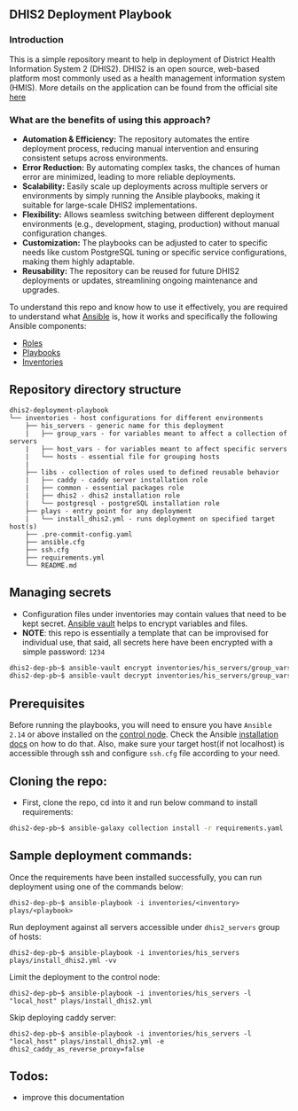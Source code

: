 ## DHIS2 Deployment Playbook

### Introduction

This is a simple repository meant to help in deployment of District Health Information System 2 (DHIS2). DHIS2 is an open source, web-based platform most commonly used as a health management information system (HMIS).
More details on the application can be found from the official site [here](https://docs.dhis2.org/en/use/what-is-dhis2.html)

### What are the benefits of using this approach?

- **Automation & Efficiency:** The repository automates the entire deployment process, reducing manual intervention and ensuring consistent setups across environments.
- **Error Reduction:** By automating complex tasks, the chances of human error are minimized, leading to more reliable deployments.
- **Scalability:** Easily scale up deployments across multiple servers or environments by simply running the Ansible playbooks, making it suitable for large-scale DHIS2 implementations.
- **Flexibility:** Allows seamless switching between different deployment environments (e.g., development, staging, production) without manual configuration changes.
- **Customization:** The playbooks can be adjusted to cater to specific needs like custom PostgreSQL tuning or specific service configurations, making them highly adaptable.
- **Reusability:** The repository can be reused for future DHIS2 deployments or updates, streamlining ongoing maintenance and upgrades.

To understand this repo and know how to use it effectively, you are required to understand what [Ansible](https://docs.ansible.com) is,
how it works and specifically the following Ansible components:

- [Roles](https://docs.ansible.com/ansible/latest/user_guide/playbooks_reuse_roles.html)
- [Playbooks](https://docs.ansible.com/ansible/latest/user_guide/playbooks.html)
- [Inventories](https://docs.ansible.com/ansible/latest/user_guide/intro_inventory.html)

Repository directory structure
------------------------

```
dhis2-deployment-playbook
└── inventories - host configurations for different environments
    ├── his_servers - generic name for this deployment
    |   ├── group_vars - for variables meant to affect a collection of servers
    |   ├── host_vars - for variables meant to affect specific servers
    |   └── hosts - essential file for grouping hosts
    |
    ├── libs - collection of roles used to defined reusable behavior
    |   ├── caddy - caddy server installation role
    |   ├── common - essential packages role
    |   ├── dhis2 - dhis2 installation role
    |   └── postgresql - postgreSQL installation role
    ├── plays - entry point for any deployment
    |   └── install_dhis2.yml - runs deployment on specified target host(s)
    ├── .pre-commit-config.yaml
    ├── ansible.cfg
    ├── ssh.cfg
    ├── requirements.yml
    └── README.md
```

Managing secrets
----------------
- Configuration files under inventories may contain values that need to be kept secret. [Ansible vault](https://docs.ansible.com/ansible/latest/vault_guide/vault.html) helps to encrypt variables and files.
- **NOTE**: this repo is essentially a template that can be improvised for individual use, that said, all secrets here have been
  encrypted with a simple password: `1234`

```bash
dhis2-dep-pb~$ ansible-vault encrypt inventories/his_servers/group_vars/all/vault.yml --ask-vault-password
dhis2-dep-pb~$ ansible-vault decrypt inventories/his_servers/group_vars/all/vault.yml --ask-vault-password
```

Prerequisites
-------------

Before running the playbooks, you will need to ensure you have `Ansible 2.14` or above installed on the [control node](https://docs.ansible.com/ansible/latest/getting_started/index.html#getting-started-with-ansible).
Check the Ansible [installation docs](https://docs.ansible.com/ansible/latest/installation_guide/intro_installation.html#installing-ansible) on how to do that.
Also, make sure your target host(if not localhost) is accessible through ssh and configure `ssh.cfg` file according to your need.

Cloning the repo:
-----------------
- First, clone the repo, cd into it and run below command to install requirements:
```bash
dhis2-dep-pb~$ ansible-galaxy collection install -r requirements.yaml
```

Sample deployment commands:
-------------------------
Once the requirements have been installed successfully, you can run deployment using one of the commands below:

`dhis2-dep-pb~$ ansible-playbook -i inventories/<inventory> plays/<playbook>`

Run deployment against all servers accessible under `dhis2_servers` group of hosts:

`dhis2-dep-pb~$ ansible-playbook -i inventories/his_servers plays/install_dhis2.yml -vv`

Limit the deployment to the control node:

`dhis2-dep-pb~$ ansible-playbook -i inventories/his_servers -l "local_host" plays/install_dhis2.yml`

Skip deploying caddy server:

`dhis2-dep-pb~$ ansible-playbook -i inventories/his_servers -l "local_host" plays/install_dhis2.yml -e dhis2_caddy_as_reverse_proxy=false`

## Todos:
- improve this documentation
